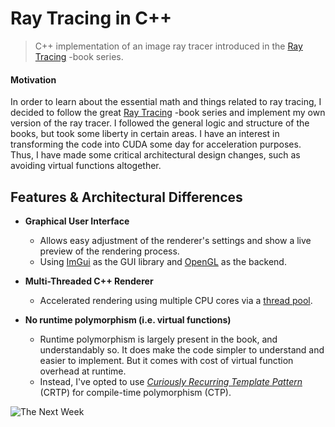 # Ray Tracing in C++

> C++ implementation of an image ray tracer introduced in
> the [Ray Tracing](https://raytracing.github.io/) -book series.

#### Motivation

In order to learn about the essential math and things related to ray tracing, I
decided to follow the great [Ray Tracing](https://raytracing.github.io/) -book
series and implement my own version of the ray tracer. I followed the general
logic and structure of the books, but took some liberty in certain areas. I have
an interest in transforming the code into CUDA some day for acceleration
purposes. Thus, I have made some critical architectural design changes, such as
avoiding virtual functions altogether.

## Features & Architectural Differences

- **Graphical User Interface**
    - Allows easy adjustment of the renderer's settings and show a live preview
      of the rendering process.
    - Using [ImGui](https://github.com/ocornut/imgui) as the GUI library
      and [OpenGL](https://www.opengl.org/) as the backend.

- **Multi-Threaded C++ Renderer**
    - Accelerated rendering using multiple CPU cores via
      a [thread pool](https://github.com/bshoshany/thread-pool).

- **No runtime polymorphism (i.e. virtual functions)**
    - Runtime polymorphism is largely present in the book, and understandably
      so. It does make the code simpler to understand and easier to implement.
      But it comes with cost of virtual function overhead at runtime.
    - Instead, I've opted to use [*Curiously Recurring Template
      Pattern*](https://en.wikipedia.org/wiki/Curiously_recurring_template_pattern)
      (CRTP) for compile-time polymorphism (CTP).

![The Next Week](E:\Aleksi\Documents\raytracing\example.png)
